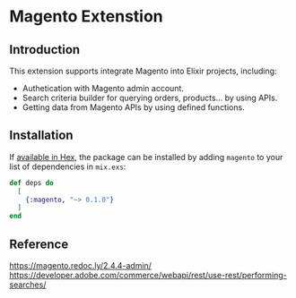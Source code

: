 # Magento Extenstion

## Introduction

This extension supports integrate Magento into Elixir projects, including:

- Authetication with Magento admin account.
- Search criteria builder for querying orders, products... by using APIs.
- Getting data from Magento APIs by using defined functions.

## Installation

If [available in Hex](https://hex.pm/docs/publish), the package can be installed
by adding `magento` to your list of dependencies in `mix.exs`:

```elixir
def deps do
  [
    {:magento, "~> 0.1.0"}
  ]
end
```

## Reference

https://magento.redoc.ly/2.4.4-admin/
https://developer.adobe.com/commerce/webapi/rest/use-rest/performing-searches/
